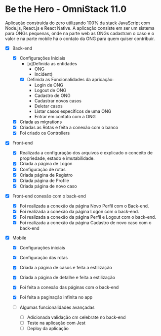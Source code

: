 # Be the Hero - OmniStack 11.0

Aplicação construída do zero utilizando 100% da stack JavaScript com Node.js, React.js e React Native. A aplicação consiste em ser um sistema para ONGs pequenas, onde na parte web as ONGs cadastram o caso e o valor e na parte mobile há o contato da ONG para quem quiser contribuir.

- [x] Back-end

  - [x] Configurações Iniciais
    - [x]Definida as entidades
      - ONG
      - Incident)
    - [x] Definida as Funcionalidades da apricação:
      - Login de ONG
      - Logout de ONG
      - Cadastro de ONG
      - Cadastrar novos casos
      - Deletar casos
      - Listar casos específicos de uma ONG
      - Entrar em contato com a ONG
  - [x] Criada as migrations
  - [x] Criadas as Rotas e feita a conexão com o banco
  - [x] Foi criado os Controllers

* [x] Front-end

  - [x] Realizada a configuração dos arquivos e explicado o conceito de propriedade, estado e imutabilidade.
  - [x] Criada a página de Logon
  - [x] Configuração de rotas
  - [x] Criada página de Registro
  - [x] Criada página de Profile
  - [x] Criada página de novo caso

* [x] Front-end conexão com o back-end

  - [x] Foi realizada a conexão da página Novo Perfil com o Back-end.
  - [x] Foi realizada a conexão da página Logon com o back-end.
  - [x] Foi realizada a conexão da página Perfil e Logout com o back-end.
  - [x] Foi realizada a conexão da página Cadastro de novo caso com o back-end

* [x] Mobile

  - [x] Configurações iniciais
  - [x] Configuração das rotas
  - [x] Criada a página de casos e feita a estilização
  - [x] Criada a página de detalhe e feita a estilização
  - [x] Foi feita a conexão das páginas com o back-end
  - [x] Foi feita a paginação infinita no app

  - [ ] Algumas funcionalidades avançadas
    - [ ] Adicionada validação cm celebrate no back-end
    - [ ] Teste na aplicação com Jest
    - [ ] Deploy da aplicação
